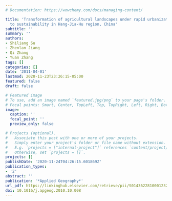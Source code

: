 ```yaml
---
# Documentation: https://wowchemy.com/docs/managing-content/

title: 'Transformation of agricultural landscapes under rapid urbanization: A threat
  to sustainability in Hang-Jia-Hu region, China'
subtitle: ''
summary: ''
authors:
- Shiliang Su
- Zhenlan Jiang
- Qi Zhang
- Yuan Zhang
tags: []
categories: []
date: '2011-04-01'
lastmod: 2020-11-23T23:26:15-05:00
featured: false
draft: false

# Featured image
# To use, add an image named `featured.jpg/png` to your page's folder.
# Focal points: Smart, Center, TopLeft, Top, TopRight, Left, Right, BottomLeft, Bottom, BottomRight.
image:
  caption: ''
  focal_point: ''
  preview_only: false

# Projects (optional).
#   Associate this post with one or more of your projects.
#   Simply enter your project's folder or file name without extension.
#   E.g. `projects = ["internal-project"]` references `content/project/deep-learning/index.md`.
#   Otherwise, set `projects = []`.
projects: []
publishDate: '2020-11-24T04:26:15.601869Z'
publication_types:
- '2'
abstract: ''
publication: '*Applied Geography*'
url_pdf: https://linkinghub.elsevier.com/retrieve/pii/S0143622810001232
doi: 10.1016/j.apgeog.2010.10.008
---
```

